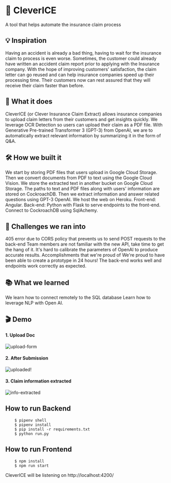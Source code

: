# :ice_cube: CleverICE	
A tool that helps automate the insurance claim process

## :bulb: Inspiration
Having an accident is already a bad thing, having to wait for the insurance claim to process is even worse. Sometimes, the customer could already have written an accident claim report prior to applying with the Insurance company. With the hope of improving customers' satisfaction, the claim letter can go reused and can help insurance companies speed up their processing time. Their customers now can rest assured that they will receive their claim faster than before.

## :thinking: What it does
CleverICE (or Clever Insurance Claim Extract) allows insurance companies to upload claim letters from their customers and get insights quickly. We leverage OCR Detection so users can upload their claim as a PDF file. With Generative Pre-trained Transformer 3 (GPT-3) from OpenAI, we are to automatically extract relevant information by summarizing it in the form of Q&A.

## :hammer_and_wrench: How we built it
We start by storing PDF files that users upload in Google Cloud Storage.
Then we convert documents from PDF to text using the Google Cloud Vision.
We store the extracted text in another bucket on Google Cloud Storage.
The paths to text and PDF files along with users' information are stored on CockroachDB.
Then we extract information and answer related questions using GPT-3 OpenAI.
We host the web on Heroku.
Front-end: Angular.
Back-end: Python with Flask to serve endpoints to the front-end. Connect to CockroachDB using SqlAchemy.

## :muscle: Challenges we ran into
405 error due to CORS policy that prevents us to send POST requests to the back-end
Team members are not familiar with the new API, take time to get the hang of it.
It's hard to calibrate the parameters of OpenAI to produce accurate results.
Accomplishments that we're proud of
We're proud to have been able to create a prototype in 24 hours! The back-end works well and endpoints work correctly as expected.

## :books: What we learned
We learn how to connect remotely to the SQL database
Learn how to leverage NLP with Open AI.

## :clapper: Demo

#### 1. Upload Doc
![upload-form](https://user-images.githubusercontent.com/60008262/117580252-232b0580-b0c5-11eb-9a74-50034803df75.png)


#### 2. After Submission
![uploaded](https://user-images.githubusercontent.com/60008262/117580269-35a53f00-b0c5-11eb-85e4-29edf50e3933.png)!


#### 3. Claim information extracted
![info-extracted](https://user-images.githubusercontent.com/60008262/117580282-3dfd7a00-b0c5-11eb-9b7c-34fe843b54fd.png)

## How to run Backend
```
	$ pipenv shell
	$ pipenv install
	$ pip install -r requirements.txt
	$ python run.py
```
## How to run Frontend

```
	$ npm install
	$ npm run start
```
CleverICE will be listening on http://localhost:4200/ 


